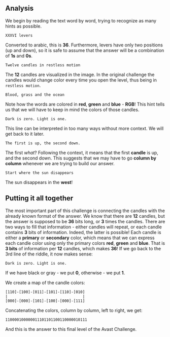 ## Analysis

We begin by reading the text word by word, trying to recognize as many hints as possible.

```
XXXVI levers
```
Converted to arabic, this is **36**. Furthermore, levers have only two positions (up and down), so it is safe to assume that the answer will be a combination of **1s** and **0s**.

```
Twelve candles in restless motion
```
The **12** candles are visualized in the image. In the original challenge the candles would change color every time you open the level, thus being in `restless motion`.

```
Blood, grass and the ocean
```
Note how the words are colored in **red**, **green** and **blue** - **RGB**! This hint tells us that we will have to keep in mind the colors of those candles.

```
Dark is zero. Light is one.
```
This line can be interpreted in too many ways without more context. We will get back to it later.

```
The first is up, the second down.
```
The first _what_? Following the context, it means that the first **candle** is up, and the second down. This suggests that we may have to go **column by column** whenever we are trying to build our answer.

```
Start where the sun disappears
```
The sun disappears in the **west**!

## Putting it all together

The most important part of this challenge is connecting the candles with the already known format of the answer. We know that there are **12** candles, but the answer is supposed to be **36** bits long, or **3** times the candles. There are two ways to fill that information - either candles will repeat, or each candle contains **3** bits of information. Indeed, the latter is possible! Each candle is either a **primary** or **secondary** color, which means that we can express each candle color using only the primary colors **red**, **green** and **blue**. That is **3 bits** of information per **12** candles, which makes **36**! If we go back to the 3rd line of the riddle, it now makes sense:
```
Dark is zero. Light is one.
```
If we have black or gray - we put **0**, otherwise - we put **1**.

We create a map of the candle colors:
```
[110]-[100]-[011]-[101]-[110]-[010]
|                                 |
[000]-[000]-[101]-[100]-[000]-[111]
```

Concatenating the colors, column by column, left to right, we get:
```
110000100000011101101100110000010111
```

And this is the answer to this final level of the Avast Challenge.
